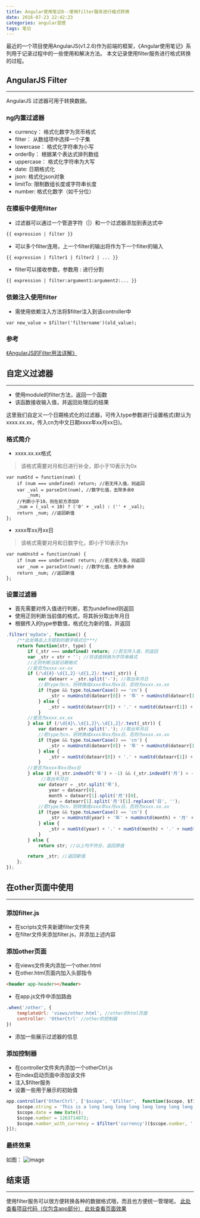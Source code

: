 ```yaml
---
title: Angular使用笔记8--使用filter服务进行格式转换
date: 2016-07-23 22:42:23
categories: angular混搭
tags: 笔记
---
```

最近的一个项目使用AngularJS(v1.2.6)作为前端的框架，《Angular使用笔记》系列用于记录过程中的一些使用和解决方法。
本文记录使用filter服务进行格式转换的过程。
<!--more-->
## AngularJS Filter
-----
AngularJS 过滤器可用于转换数据。
### ng内置过滤器
- currency： 格式化数字为货币格式
- filter： 从数组项中选择一个子集
- lowercase： 格式化字符串为小写
- orderBy： 根据某个表达式排列数组
- uppercase： 格式化字符串为大写
- date: 日期格式化
- json: 格式化json对象
- limitTo: 限制数组长度或字符串长度
- number: 格式化数字（如千分位）

### 在模板中使用filter
- 过滤器可以通过一个管道字符（|）和一个过滤器添加到表达式中

``` html
{{ expression | filter }}
```
- 可以多个filter连用，上一个filter的输出将作为下一个filter的输入

``` html
{{ expression | filter1 | filter2 | ... }}
```
- filter可以接收参数，参数用 : 进行分割

``` html
{{ expression | filter:argument1:argument2:... }}
```
### 依赖注入使用filter
- 需使用依赖注入方法将$filter注入到该controller中

``` javascrpit
var new_value = $filter('filtername')(old_value);
```

### 参考
[《AngularJS的Filter用法详解》](http://www.cnblogs.com/wushangjue/p/4516107.html?utm_source=tuicool&utm_medium=referral)

## 自定义过滤器
-----
- 使用module的filter方法，返回一个函数
- 该函数接收输入值，并返回处理后的结果

这里我们自定义一个日期格式化的过滤器，可传入type参数进行设置格式(默认为xxxx.xx.xx，传入cn为中文日期xxxx年xx月xx日)。

### 格式简介
- xxxx.xx.xx格式
> 该格式需要对月和日进行补全，即小于10表示为0x

``` javascrpit
var numStd = function(num) {
	if (num === undefined) return; //若无传入值，则返回
	var _val = parseInt(num), //数字化值，去除多余0
		_num;
	//判断小于10，则在前方添加0
	_num = (_val < 10) ? ('0' + _val) : ('' + _val);
	return _num; //返回新值
};
```
- xxxx年xx月xx日
> 该格式需要对月和日数字化，即小于10表示为x

``` javascrpit
var numUnstd = function(num) {
	if (num === undefined) return; //若无传入值，则返回
	var _num = parseInt(num); //数字化值，去除多余0
	return _num; //返回新值
};
```

### 设置过滤器
- 首先需要对传入值进行判断，若为undefined则返回
- 使用正则判断当前值的格式，将其拆分取出年月日
- 根据传入的type参数值，格式化为新的值，并返回

``` javascript
.filter('myDate', function() {
	/**此处略去上方提到的数字格式化***/
	return function(str, type) {
		if (_str === undefined) return; //若无传入值，则返回
		var _str = str + ''; //将该值转换为字符串格式
		//正则判断当前日期格式
		//是否为xxxx-xx-xx
		if (/\d{4}-\d{1,2}-\d{1,2}/.test(_str)) {
			var datearr = _str.split('-'); //取出年月日
			//若type为cn，则转换成xxxx年xx月xx日，否则为xxxx.xx.xx
			if (type && type.toLowerCase() == 'cn') {
				_str = numUnstd(datearr[0]) + '年' + numUnstd(datearr[1]) + '月' + numUnstd(datearr[2]) + '日';
			} else {
				_str = numStd(datearr[0]) + '.' + numStd(datearr[1]) + '.' + numStd(datearr[2]);
			}
		//是否为xxxx.xx.xx
		} else if (/\d{4}\.\d{1,2}\.\d{1,2}/.test(_str)) {
			var datearr = _str.split('.'); //取出年月日
			//若type为cn，则转换成xxxx年xx月xx日，否则为xxxx.xx.xx
			if (type && type.toLowerCase() == 'cn') {
				_str = numUnstd(datearr[0]) + '年' + numUnstd(datearr[1]) + '月' + numUnstd(datearr[2]) + '日';
			} else {
				_str = numStd(datearr[0]) + '.' + numStd(datearr[1]) + '.' + numStd(datearr[2]);
			}
		//是否为xxxx年xx月xx日
		} else if ((_str.indexOf('年') > -1) && (_str.indexOf('月') > -1) && (_str.indexOf('日') > -1)) {
			 //取出年月日
			var datearr = _str.split('年'),
				year = datearr[0],
				month = datearr[1].split('月')[0],
				day = datearr[1].split('月')[1].replace('日', '');
			//若type为cn，则转换成xxxx年xx月xx日，否则为xxxx.xx.xx
			if (type && type.toLowerCase() == 'cn') {
				_str = numUnstd(year) + '年' + numUnstd(month) + '月' + numUnstd(day) + '日';
			} else {
				_str = numStd(year) + '.' + numStd(month) + '.' + numStd(day);
			}	
		} else {
			return str; //以上均不符合，返回原值

		return _str; //返回新值
	};
});
```

## 在other页面中使用
-----
### 添加filter.js
- 在scripts文件夹新建filter文件夹
- 在filter文件夹添加filter.js，并添加上述内容

### 添加other页面
- 在views文件夹内添加一个other.html
- 在other.html页面内加入头部指令

``` html
<header app-header></header>
```
- 在app.js文件中添加路由

``` javascript
.when('/other', {
	templateUrl: 'views/other.html', //other的html页面
	controller: 'OtherCtrl' //other的控制器
})
```

- 添加一些展示过滤器的信息

### 添加控制器
- 在controller文件夹内添加一个otherCtrl.js
- 在index启动页面中添加该文件
- 注入$filter服务
- 设置一些用于展示的初始值

``` javascript
app.controller('OtherCtrl', ['$scope', '$filter',  function($scope, $filter) {
	$scope.string = 'This is a long long long long long long long long long long very long string.';
	$scope.date = new Date();
	$scope.number = 1263714072;
	$scope.number_with_currency = $filter('currency')($scope.number, '￥');
}]);
```
### 最终效果
如图：
![image](http://o905ne85q.bkt.clouddn.com/511E.tmp.png)

## 结束语
-----
使用filter服务可以很方便转换各种的数据格式哦，而且也方便统一管理呢。
[此处查看项目代码（仅包含app部分）](https://github.com/godbasin/godbasin.github.io/tree/blog-codes/angular-notes/8-create-filter)
[此处查看页面效果](http://o9grhhyar.bkt.clouddn.com/8-create-filter/index.html#/other)